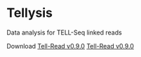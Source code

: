 # Tellysis
Data analysis for TELL-Seq linked reads

Download <a href="https://github.com/universalsequencing/tellysis/releases/download/0.9.0/tellread.tar.gz">Tell-Read v0.9.0</a>
[Tell-Read v0.9.0](https://github.com/universalsequencing/tellysis/releases/download/0.9.0/tellread.tar.g)


